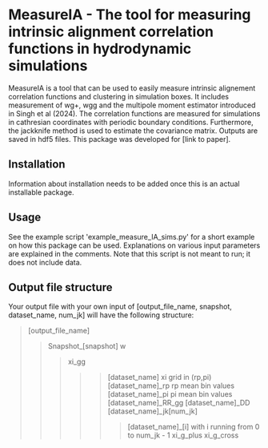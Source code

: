 # MeasureIA - The tool for measuring intrinsic alignment correlation functions in hydrodynamic simulations

MeasureIA is a tool that can be used to easily measure intrinsic alignement correlation functions and clustering in simulation boxes.
It includes measurement of wg+, wgg and the multipole moment estimator introduced in Singh et al (2024).
The correlation functions are measured for simulations in cathresian coordinates with periodic boundary conditions.
Furthermore, the jackknife method is used to estimate the covariance matrix.
Outputs are saved in hdf5 files.
This package was developed for [link to paper].

## Installation
Information about installation needs to be added once this is an actual installable package.

## Usage
See the example script 'example_measure_IA_sims.py' for a short example on how this package can be used.
Explanations on various input parameters are explained in the comments.
Note that this script is not meant to run; it does not include data.

## Output file structure
Your output file with your own input of [output_file_name, snapshot, dataset_name, num_jk] will have the following structure:

>[output_file_name]  
>>Snapshot_[snapshot]
>>w
>>>xi_gg
>>>>>[dataset_name]								xi grid in (rp,pi)
>>>>>[dataset_name]_rp						rp mean bin values
>>>>>[dataset_name]_pi						pi mean bin values
>>>>>[dataset_name]_RR_gg
>>>>>[dataset_name]_DD
>>>>>[dataset_name]_jk[num_jk]
>>>>>>[dataset_name]_[i] with i running from 0 to num_jk - 1
>>>>xi_g_plus
>>>>xi_g_cross
	 			

